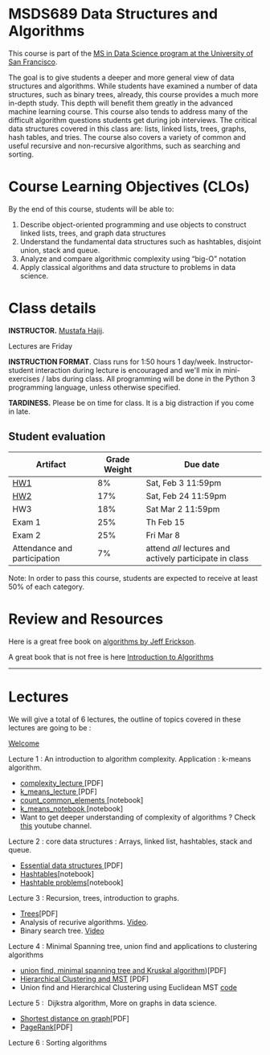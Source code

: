 MSDS689 Data Structures and Algorithms
=======

This course is part of the [MS in Data Science program at the University of San Francisco](https://www.usfca.edu/arts-sciences/graduate-programs/data-science).

The goal is to give students a deeper and more general view of data structures and algorithms. While students have examined a number of data structures, such as binary trees, already, this course provides a much more in-depth study. This depth will benefit them greatly in the advanced machine learning course. This course also tends to address many of the difficult algorithm questions students get during job interviews. The critical data structures covered in this class are: lists, linked lists, trees, graphs, hash tables, and tries. The course also covers a variety of common and useful recursive and non-recursive algorithms, such as searching and sorting.


# Course Learning Objectives (CLOs)

By the end of this course, students will be able to:

1. Describe object-oriented programming and use objects to construct linked lists, trees, and graph data structures
2. Understand the fundamental data structures such as hashtables, disjoint union, stack and queue.
3. Analyze and compare algorithmic complexity using “big-O” notation
4. Apply classical algorithms and data structure to problems in data science.
   



# Class details

**INSTRUCTOR.** [Mustafa Hajij](https://www.usfca.edu/faculty/mustafa-hajij).

<!--
* My office is room 607 @ 101 Howard
-->


Lectures are Friday 


**INSTRUCTION FORMAT**. Class runs for 1:50 hours 1 day/week. Instructor-student interaction during lecture is encouraged and we'll mix in mini-exercises / labs during class. All programming will be done in the Python 3 programming language, unless otherwise specified.

**TARDINESS.** Please be on time for class. It is a big distraction if you come in late.

## Student evaluation

| Artifact | Grade Weight | Due date |
|--------|--------|--------|
|[HW1](https://github.com/USFCA-MSDS/MSDS_689/blob/main/projects/HW1.md)| 8% | Sat, Feb 3 11:59pm |
|[HW2](https://github.com/USFCA-MSDS/MSDS_689/blob/main/projects/HW2.md)| 17% | Sat, Feb 24 11:59pm |
|HW3| 18% | Sat Mar 2 11:59pm |
|Exam 1| 25%| Th Feb 15 |
|Exam 2| 25%| Fri Mar 8 |
|Attendance and participation | 7%| attend _all_ lectures and actively participate in class  |


Note: In order to pass this course, students are expected to receive at least 50% of each category.


# Review and Resources

Here is a great free book on [algorithms by Jeff Erickson](http://jeffe.cs.illinois.edu/teaching/algorithms/).

A great book that is not free is here [Introduction to Algorithms](https://www.amazon.com/Introduction-Algorithms-fourth-Thomas-Cormen/dp/026204630X/ref=sr_1_1?keywords=introduction+to+algorithms&qid=1674784191&sprefix=introduction+t%2Caps%2C174&sr=8-1)



__________________

# Lectures

We will give a total of 6 lectures, the outline of topics covered in these lectures are going to be : 

[Welcome](https://github.com/USFCA-MSDS/MSDS_689/blob/main/lectures/welcome_.pdf)

Lecture 1 : An introduction to algorithm complexity. Application : k-means algorithm. 

   * [ complexity_lecture ](https://github.com/USFCA-MSDS/MSDS_689/blob/main/lectures/complexity_.pdf)[PDF]
   * [ k_means_lecture ](https://github.com/USFCA-MSDS/MSDS_689/blob/main/lectures/K_means_lecture.pdf)[PDF]
   * [ count_common_elements ](https://github.com/USFCA-MSDS/MSDS_689/blob/main/notebooks/count_common_elements.ipynb)[notebook]
   * [ k_means_notebook ](https://github.com/USFCA-MSDS/MSDS_689/blob/main/notebooks/k_means.ipynb)[notebook]
   *  Want to get deeper understanding of complexity of algorithms ? Check [this](https://www.youtube.com/watch?v=vNOop-Qxzcg&list=PLQfaHkBRINsx9IPH8GI2RaRWMN68jyUV_) youtube channel.
  

Lecture 2 : core data structures : Arrays, linked list, hashtables, stack and queue. 
   * [ Essential data structures ](https://github.com/USFCA-MSDS/MSDS_689/blob/main/lectures/essential-data-structures_.pdf)[PDF]
   * [Hashtables](https://github.com/USFCA-MSDS/MSDS_689/blob/main/notebooks/hashtable.ipynb)[notebook]
   * [Hashtable problems](https://github.com/USFCA-MSDS/MSDS_689/blob/main/notebooks/Hashtable_Questions.ipynb)[notebook]

Lecture 3 : Recursion, trees, introduction to graphs.
   * [Trees](https://github.com/USFCA-MSDS/MSDS_689/blob/main/lectures/trees.pdf)[PDF]
   * Analysis of recurive algorithms. [Video](https://www.youtube.com/watch?v=npPsc8vTT7Y&list=PLQfaHkBRINszD1kQmn1YM2RPjenZbmVDM).
   * Binary search tree. [Video](https://www.youtube.com/watch?v=6hSXYFHj8GQ&list=PLQfaHkBRINswfXipCssy1XcJzMd3f_fVs)

Lecture 4 : Minimal Spanning tree, union find and applications to clustering algorithms
   * [ union find, minimal spanning tree and Kruskal algorithm](https://github.com/USFCA-MSDS/MSDS_689/blob/main/lectures/Minimal%20Spanning%20Tree%20and%20applications%20in%20clustering.pdf))[PDF]
   * [Hierarchical Clustering and MST](https://github.com/USFCA-MSDS/MSDS_689/blob/main/lectures/graph%20algo%20in%20ML.pdf) [PDF]
   * Union find and Hierarchical Clustering using Euclidean MST [code](https://github.com/USFCA-MSDS/MSDS_689/blob/main/notebooks/hierarchical_clustering_using_MST-.ipynb)


Lecture 5 :  Dijkstra algorithm, More on graphs in data science.
   * [Shortest distance on graph](https://github.com/USFCA-MSDS/MSDS_689/blob/main/lectures/Dijekstra_algorithm.pdf)[PDF]
   * [PageRank]()[PDF]

Lecture 6 : Sorting algorithms



